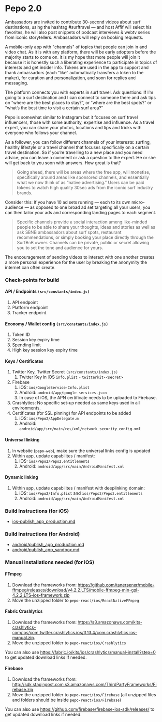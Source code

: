 # Pepo 2.0

Ambassadors are invited to contribute 30-second videos about surf destinations, using the hashtag #surftravel — and host Affif will select his favorites, he will also post snippets of podcast interviews & webtv series from iconic storytellers. Ambassadors will reply on booking requests.

A mobile-only app with "channels" of topics that people can join in and video chat. As it is with any platform, there will be early adopters before the majority starts to come on. It is my hope that more people will join it because it is honestly such a liberating experience to participate in topics of interests and get insider info. Tokens are used in the app to support and thank ambassadors (each “like” automatically transfers a token to the maker), for curation and personalization, and soon for replies and messaging.

The platform connects you with experts in surf travel. Ask questions: If I’m going to a surf destination and I can connect to someone there and ask tips on “where are the best places to stay?”, or ”where are the best spots?” or “what’s the best time to visit a certain surf area?”

Pepo is somewhat similar to Instagram but it focuses on surf travel influencers, those with some authority, expertise and influence. As a travel expert, you can share your photos, locations and tips and tricks with everyone who follows your channel. 

As a follower, you can follow different channels of your interests: surfing, healthy lifestyle or a travel channel that focuses specifically on a certain travel destination. So if you’re travelling to a new place and you need advice, you can leave a comment or ask a question to the expert. He or she will get back to you soon with answers. How great is that?

> Going ahead, there will be areas where the free app, will monetise, specifically around areas like sponsored channels, and essentially what we now think of as “native advertising.” Users can be paid tokens to watch high quality 30sec ads from the iconic surf industry brands.

Consider this: If you have 10 ad sets running — each to its own micro-audience — as opposed to one broad ad set targeting all your users, you can then tailor your ads and corresponding landing pages to each segment.

> Specific channels provide a social interaction among like-minded people to be able to share your thoughts, ideas and stories as well as ask SBNB ambassadors about surf spots, restaurant recommendations, or simply booking your place directly through the SurfBnB owner. Channels can be private, public or secret allowing you to set the tone and audience for yours.

The encouragement of sending videos to interact with one another creates a more personal experience for the user by breaking the anonymity the internet can often create.

### Check-points for build

#### API / Endpoints `(src/constants/index.js)`
1. API endpoint
2. Platform endpoint
3. Tracker endpoint

#### Economy / Wallet config `(src/constants/index.js)`
1. Token ID
2. Session key expiry time
3. Spending limit
4. High key session key expiry time

#### Keys / Certificates
1. Twitter Key, Twitter Secret `(src/constants/index.js)`
    1. Twitter Key in iOS `info.plist` - `twitterkit-<secret>`
2. Firebase
    1. iOS: `ios/GoogleService-Info.plist`
    2. Android: `android/app/google-services.json`
    3. In case of iOS, the APN certificate needs to be uploaded to Firebase.
3. Crashlytics: No specific set-up needed as same keys used in all environments.
4. Certificates (for SSL pinning) for API endpoints to be added
    1. iOS: `ios/Pepo2/AppDelegate.m`
    2. Android: `android/app/src/main/res/xml/network_security_config.xml`

#### Universal linking
1. In website (`pepo-web`), make sure the universal links config is updated
2. Within app, update capabilites / manifest:
    1. iOS: `ios/Pepo2/Pepo2.entitlements`
    2. Android: `android/app/src/main/AndroidManifest.xml`

#### Dynamic linking
1. Within app, update capabilites / manifest with deeplinking domain:
    1. iOS: `ios/Pepo2/Info.plist` and `ios/Pepo2/Pepo2.entitlements` 
    2. Android: `android/app/src/main/AndroidManifest.xml`

### Build Instructions (for iOS)

- [ios-publish_app_production.md](iOS_production.md)

### Build Instructions (for Android)

- [android/publish_app_production.md](android/publish_app_production.md)
- [android/publish_app_sandbox.md](android/publish_app_sandbox.md)

### Manual installations needed (for iOS)

#### FFmpeg 

1. Download the frameworks from: https://github.com/tanersener/mobile-ffmpeg/releases/download/v4.2.2.LTS/mobile-ffmpeg-min-gpl-4.2.2.LTS-ios-framework.zip
2. Move the unzipped folder to `pepo-react/ios/ReactNativeFFmpeg`

#### Fabric Crashlytics

1. Download the frameworks from: https://s3.amazonaws.com/kits-crashlytics-com/ios/com.twitter.crashlytics.ios/3.13.4/com.crashlytics.ios-manual.zip.
2. Move the unzipped folder to `pepo-react/ios/Crashlytics`
 
You can also use https://fabric.io/kits/ios/crashlytics/manual-install?step=0 to get updated download links if needed.

#### Firebase

1. Download the frameworks from: http://sdk.stagingost.com.s3.amazonaws.com/ThirdPartyFrameworks/Firebase.zip
2. Move the unzipped folder to `pepo-react/ios/Firebase` (all unzipped files and folders should be inside `pepo-react/ios/Firebase`)

You can also use https://github.com/firebase/firebase-ios-sdk/releases/ to get updated download links if needed.
